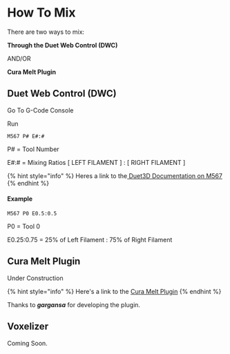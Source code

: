 # How To Mix

There are two ways to mix:

**Through the Duet Web Control \(DWC\)**

AND/OR

**Cura Melt Plugin**

## Duet Web Control \(DWC\)

Go To G-Code Console

Run 

```text
M567 P# E#:#
```

P\# = Tool Number

E\#:\# = Mixing Ratios \[ LEFT FILAMENT \] : \[ RIGHT FILAMENT \]

{% hint style="info" %}
Heres a link to the[ Duet3D Documentation on M567](https://duet3d.dozuki.com/Wiki/Gcode#Section_M567_Set_tool_mix_ratios)
{% endhint %}

#### 

#### Example

```text
M567 P0 E0.5:0.5
```

P0 = Tool 0

E0.25:0.75 = 25% of Left Filament : 75% of Right Filament 

## Cura Melt Plugin

Under Construction

{% hint style="info" %}
Here's a link to the [Cura Melt Plugin](https://github.com/PrintM3D/MELT)
{% endhint %}

Thanks to _**gargansa**_ for developing the plugin.

## Voxelizer

Coming Soon.




